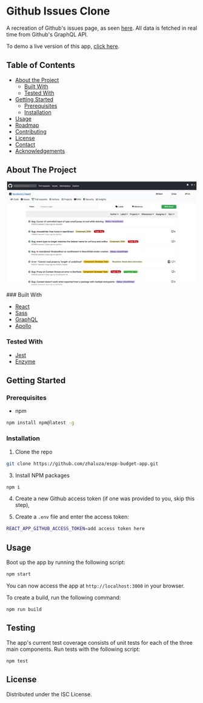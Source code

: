 # Github Issues Clone

A recreation of Github's issues page, as seen
[here](https://github.com/facebook/react/issues). All data is fetched in real time from Github's GraphQL API.

To demo a live version of this app,
[click here](https://flamboyant-leakey-d44728.netlify.app/).

<!-- TABLE OF CONTENTS -->

## Table of Contents

-   [About the Project](#about-the-project)
    -   [Built With](#built-with)
    -   [Tested With](#tested-with)
-   [Getting Started](#getting-started)
    -   [Prerequisites](#prerequisites)
    -   [Installation](#installation)
-   [Usage](#usage)
-   [Roadmap](#roadmap)
-   [Contributing](#contributing)
-   [License](#license)
-   [Contact](#contact)
-   [Acknowledgements](#acknowledgements)

<!-- ABOUT THE PROJECT -->

## About The Project

<p align="center">
    <img width="500" src="https://github.com/zhaluza/ds-github-issues-page/blob/master/screenshots/screenshot1.png?raw=true">
</p>
### Built With

-   [React](https://reactjs.org/)
-   [Sass](https://sass-lang.com/)
-   [GraphQL](https://graphql.org/)
-   [Apollo](https://www.apollographql.com/)

### Tested With

-   [Jest](https://jestjs.io/)
-   [Enzyme](https://enzymejs.github.io/enzyme/)
<!-- GETTING STARTED -->

## Getting Started

### Prerequisites

-   npm

```sh
npm install npm@latest -g
```

### Installation

1. Clone the repo

```sh
git clone https://github.com/zhaluza/espp-budget-app.git
```

3. Install NPM packages

```sh
npm i
```

4. Create a new Github access token (if one was provided to you, skip this step),

5. Create a `.env` file and enter the access token:

```sh
REACT_APP_GITHUB_ACCESS_TOKEN=add access token here
```

<!-- USAGE EXAMPLES -->

## Usage

Boot up the app by running the following script:

```sh
npm start
```

You can now access the app at `http://localhost:3000` in your browser.

To create a build, run the following
command:

```
npm run build
```

## Testing

The app's current test coverage consists of unit tests for each of the three
main components. Run tests with the following script:

```
npm test
```

## License

Distributed under the ISC License.
